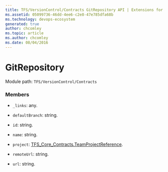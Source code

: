 ```yaml
---
title: TFS/VersionControl/Contracts GitRepository API | Extensions for Azure DevOps Services
ms.assetid: 05099736-46dd-4ee6-c2e8-47e785dfa68b
ms.technology: devops-ecosystem
generated: true
author: chcomley
ms.topic: article
ms.author: chcomley
ms.date: 08/04/2016
---
```


# GitRepository

Module path: `TFS/VersionControl/Contracts`

### Members

* `_links`: any.

* `defaultBranch`: string.

* `id`: string.

* `name`: string.

* `project`: [TFS_Core_Contracts.TeamProjectReference](../../../TFS/DistributedTask/Contracts/TeamProjectReference.md).

* `remoteUrl`: string.

* `url`: string.
